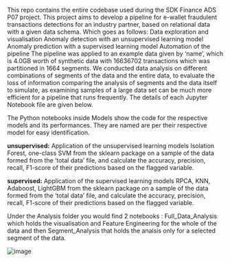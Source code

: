 This repo contains the entire codebase used during the SDK Finance ADS P07 project.
This project aims to develop a pipeline for e-wallet fraudulent transactions detections for an industry partner, based on relational data with a given data schema. Which goes as follows:
Data exploration and visualisation
Anomaly detection with an unsupervised learning model
Anomaly prediction with a supervised learning model
Automation of the pipeline
The pipeline was applied to an example data given by ‘name’, which is 4.0GB worth of synthetic data with 16636702 transactions which was partitioned in 1664 segments. We conducted data analysis on different combinations of segments of the data and the entire data, to evaluate the loss of information comparing the analysis of segments and the data itself to simulate, as examining samples of a large data set can be much more efficient for a pipeline that runs frequently. The details of each Jupyter Notebook file are given below. 

The Python notebooks inside Models show the code for the respective models and its performances. They are named are per their respective model for easy identification.
 
 **unsupervised:**
    Application of the unsupervised learning models Isolation Forest, one-class SVM from the sklearn package on a sample of the data formed from the ‘total data’ file, and calculate the accuracy, precision, recall, F1-score of their predictions based on the flagged variable.
  
  **supervised:**
    Application of the supervised learning models RPCA, KNN, Adaboost,  LightGBM from the sklearn package on a sample of the data formed from the ‘total data’ file, and calculate the accuracy, precision, recall, F1-score of their predictions based on the flagged variable.

Under the Analysis folder you would find 2 notebooks : Full_Data_Analysis which holds the visualisation and Feature Engineering for the whole of the data and then Segment_Analysis that holds the analsis only for a selected segment of the data.

![image](https://github.com/JITHIN-ANTONY-JOSEPH/ADS/assets/49895934/4f6212db-bb9b-48b4-bc5a-6c647ae663f9)



